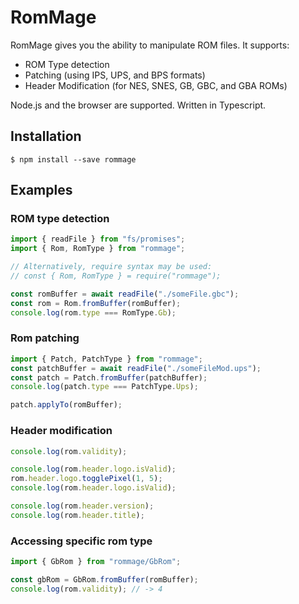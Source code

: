 # RomMage

RomMage gives you the ability to manipulate ROM files. It supports:

- ROM Type detection
- Patching (using IPS, UPS, and BPS formats)
- Header Modification (for NES, SNES, GB, GBC, and GBA ROMs)

Node.js and the browser are supported. Written in Typescript.

## Installation

```
$ npm install --save rommage
```

## Examples

### ROM type detection

```javascript
import { readFile } from "fs/promises";
import { Rom, RomType } from "rommage";

// Alternatively, require syntax may be used:
// const { Rom, RomType } = require("rommage");

const romBuffer = await readFile("./someFile.gbc");
const rom = Rom.fromBuffer(romBuffer);
console.log(rom.type === RomType.Gb);
```

### Rom patching

```javascript
import { Patch, PatchType } from "rommage";
const patchBuffer = await readFile("./someFileMod.ups");
const patch = Patch.fromBuffer(patchBuffer);
console.log(patch.type === PatchType.Ups);

patch.applyTo(romBuffer);
```

### Header modification

```javascript
console.log(rom.validity);

console.log(rom.header.logo.isValid);
rom.header.logo.togglePixel(1, 5);
console.log(rom.header.logo.isValid);

console.log(rom.header.version);
console.log(rom.header.title);
```




### Accessing specific rom type

```javascript
import { GbRom } from "rommage/GbRom";

const gbRom = GbRom.fromBuffer(romBuffer);
console.log(rom.validity); // -> 4
```
